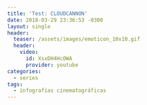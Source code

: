 ```yaml
---
title: 'Test: CLOUDCANNON'
date: 2018-03-29 23:36:53 -0300
layout: single
header:
  teaser: /assets/images/emoticon_10x10.gif
  header:
    video:
      id: XsxDH4HcOWA
      provider: youtube
categories:
  - series
tags:
  - infografías cinematográficas
---
```

